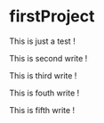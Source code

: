 # firstProject

This is just a test !

This is second write !

This is third write !

This is fouth write !

This is fifth write !